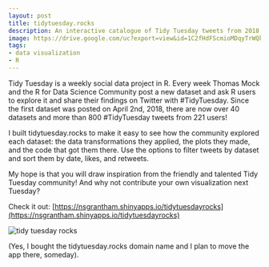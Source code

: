 ```yaml
---
layout: post
title: tidytuesday.rocks
description: An interactive catalogue of Tidy Tuesday tweets from 2018
image: https://drive.google.com/uc?export=view&id=1C2fHdFScmioMDqyTrWQkVv75AwDIP1dD
tags:
- data visualization
- R
---
```


Tidy Tuesday is a weekly social data project in R. Every week Thomas Mock and the R for Data Science Community post a new dataset and ask R users to explore it and share their findings on Twitter with #TidyTuesday. Since the first dataset was posted on April 2nd, 2018, there are now over 40 datasets and more than 800 #TidyTuesday tweets from 221 users!

I built tidytuesday.rocks to make it easy to see how the community explored each dataset: the data transformations they applied, the plots they made, and the code that got them there. Use the options to filter tweets by dataset and sort them by date, likes, and retweets. 

My hope is that you will draw inspiration from the friendly and talented Tidy Tuesday community! And why not contribute your own visualization next Tuesday?

Check it out: [https://nsgrantham.shinyapps.io/tidytuesdayrocks](https://nsgrantham.shinyapps.io/tidytuesdayrocks)

![tidy tuesday rocks](https://drive.google.com/uc?export=view&id=1pGAAt15EmTNscX-OLSBVXWWknGC5uSc2)

(Yes, I bought the tidytuesday.rocks domain name and I plan to move the app there, someday).
